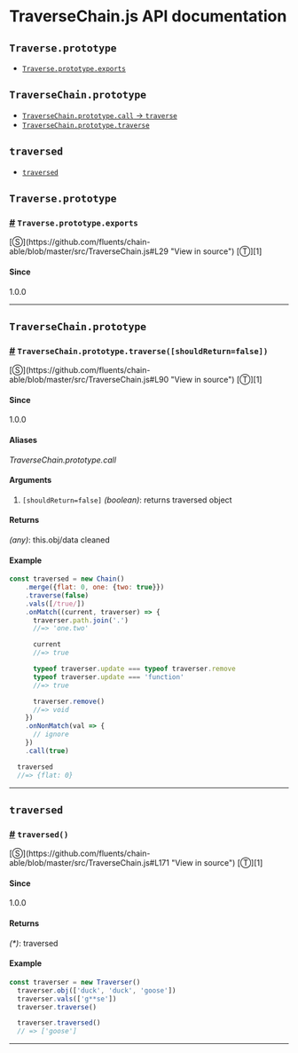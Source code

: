 # TraverseChain.js API documentation

<!-- div class="toc-container" -->

<!-- div -->

## `Traverse.prototype`
* <a href="#Traverse-prototype-exports">`Traverse.prototype.exports`</a>

<!-- /div -->

<!-- div -->

## `TraverseChain.prototype`
* <a href="#TraverseChain-prototype-traverse" class="alias">`TraverseChain.prototype.call` -> `traverse`</a>
* <a href="#TraverseChain-prototype-traverse">`TraverseChain.prototype.traverse`</a>

<!-- /div -->

<!-- div -->

## `traversed`
* <a href="#traversed">`traversed`</a>

<!-- /div -->

<!-- /div -->

<!-- div class="doc-container" -->

<!-- div -->

## `Traverse.prototype`

<!-- div -->

<h3 id="Traverse-prototype-exports"><a href="#Traverse-prototype-exports">#</a>&nbsp;<code>Traverse.prototype.exports</code></h3>
[&#x24C8;](https://github.com/fluents/chain-able/blob/master/src/TraverseChain.js#L29 "View in source") [&#x24C9;][1]



#### Since
1.0.0

---

<!-- /div -->

<!-- /div -->

<!-- div -->

## `TraverseChain.prototype`

<!-- div -->

<h3 id="TraverseChain-prototype-traverse"><a href="#TraverseChain-prototype-traverse">#</a>&nbsp;<code>TraverseChain.prototype.traverse([shouldReturn=false])</code></h3>
[&#x24C8;](https://github.com/fluents/chain-able/blob/master/src/TraverseChain.js#L90 "View in source") [&#x24C9;][1]



#### Since
1.0.0

#### Aliases
*TraverseChain.prototype.call*

#### Arguments
1. `[shouldReturn=false]` *(boolean)*: returns traversed object

#### Returns
*(any)*: this.obj/data cleaned

#### Example
```js
const traversed = new Chain()
    .merge({flat: 0, one: {two: true}})
    .traverse(false)
    .vals([/true/])
    .onMatch((current, traverser) => {
      traverser.path.join('.')
      //=> 'one.two'

      current
      //=> true

      typeof traverser.update === typeof traverser.remove
      typeof traverser.update === 'function'
      //=> true

      traverser.remove()
      //=> void
    })
    .onNonMatch(val => {
      // ignore
    })
    .call(true)

  traversed
  //=> {flat: 0}
```
---

<!-- /div -->

<!-- /div -->

<!-- div -->

## `traversed`

<!-- div -->

<h3 id="traversed"><a href="#traversed">#</a>&nbsp;<code>traversed()</code></h3>
[&#x24C8;](https://github.com/fluents/chain-able/blob/master/src/TraverseChain.js#L171 "View in source") [&#x24C9;][1]



#### Since
1.0.0

#### Returns
*(&#42;)*: traversed

#### Example
```js
const traverser = new Traverser()
  traverser.obj(['duck', 'duck', 'goose'])
  traverser.vals(['g**se'])
  traverser.traverse()

  traverser.traversed()
  // => ['goose']
```
---

<!-- /div -->

<!-- /div -->

<!-- /div -->

 [1]: #traverse.prototype "Jump back to the TOC."
